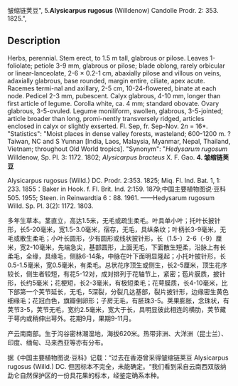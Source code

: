 皱缩链荚豆",
5.**Alysicarpus rugosus** (Willdenow) Candolle Prodr. 2: 353. 1825.",

## Description
Herbs, perennial. Stem erect, to 1.5 m tall, glabrous or pilose. Leaves 1-foliolate; petiole 3-9 mm, glabrous or pilose; blade oblong, rarely orbicular or linear-lanceolate, 2-6 × 0.2-1 cm, abaxially pilose and villous on veins, adaxially glabrous, base rounded, margin entire, ciliate, apex acute. Racemes termi-nal and axillary, 2-5 cm, 10-24-flowered, binate at each node. Pedicel 2-3 mm, pubescent. Calyx glabrous, 4-10 mm, longer than first article of legume. Corolla white, ca. 4 mm; standard obovate. Ovary glabrous, 3-5-ovuled. Legume moniliform, swollen, glabrous, 3-5-jointed; article broader than long, promi-nently transversely ridged, articles enclosed in calyx or slightly exserted. Fl. Sep, fr. Sep-Nov. 2*n* = 16*.
  "Statistics": "Moist places in dense valley forests, wasteland; 600-1200 m. ?Taiwan, NC and S Yunnan [India, Laos, Malaysia, Myanmar, Nepal, Thailand, Vietnam; throughout Old World tropics].
  "Synonym": "*Hedysarum rugosum* Willdenow, Sp. Pl. 3: 1172. 1802; *Alysicarpus bracteus* X. F. Gao.
**4. 皱缩链荚豆**

Alysicarpus rugosus (Willd.) DC. Prodr. 2:353. 1825; Miq. Fl. Ind. Bat. 1, 1: 233. 1855：Baker in Hook. f. Fl. Brit. Ind. 2:159. 1879;中国主要植物图说·豆科505. 1955; Steen. in Reinwardtia 6：88. 1961. ——Hedysarum rugosum Willd. Sp. Pl. 3(2): 1172. 1803.

多年生草本。茎直立，高达1.5米，无毛或疏生柔毛。叶具单小叶；托叶长披针形，长5-20毫米，宽1.5-3.0毫米，宿存，无毛，具纵条纹；叶柄长3-9毫米，无毛或散生柔毛；小叶长圆形，少有圆形或线状披针形，长（1.5-）2-6（-9）厘米，宽2-10毫米，先端急尖，基部圆形，上面无毛，下面散生短柔，沿脉上有长柔毛，全缘，具缘毛，侧脉6-14条，中脉在叶下面明显隆起；小托叶披针形，长0.5-1.5毫米，宽0.5毫米，有柔毛。总状花序顶生或侧生，长2-5厘米，顶生花序较长，侧生者较短，有花5-12对，成对排列于花轴节上，紧密；苞片膜质，披针形，长约5毫米；花梗短，长2-3毫米，有极短柔毛；花萼膜质，长4-10毫米，比下部第一个荚节延长，无毛，5深裂，分裂几达基部，裂片披针形，边缘密生黄色细缘毛；花冠白色，旗瓣倒卵形；子房无毛，有胚珠3-5。荚果膨胀，念珠状，有荚节3-5，荚节无毛，宽约2.5毫米，宽大于长，具明显彼此相连的横肋，荚节藏于萼内或稍伸出萼外。花期9月，果期9-11月。

产云南南部。生于沟谷密林潮湿地，海拔620米。热带非洲、大洋洲（昆士兰）、印度、缅甸、马来西亚等亦有分布。

据《中国主要植物图说·豆科》记载：“过去在香港曾采得皱缩链荚豆 Alysicarpus rugosus (Willd.) DC. 但因标本不完全，未能确定。“我们看到采自云南西双版纳勐仑自然保护区的一份具花果的标本，经鉴定确系本种。
